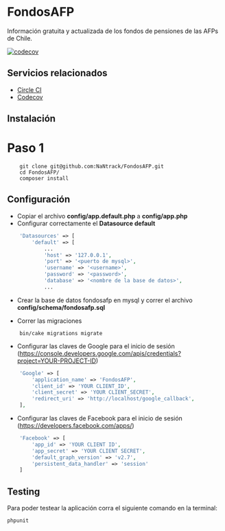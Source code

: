 # FondosAFP

Información gratuita y actualizada de los fondos de pensiones de las AFPs de Chile.

[![codecov](https://codecov.io/bb/nantrack/fondosafp/branch/master/graph/badge.svg?token=B0frAtaWJ9)](https://codecov.io/bb/nantrack/fondosafp)

## Servicios relacionados

-   [Circle CI](https://circleci.com/bb/NaNtrack/fondosafp)
-   [Codecov](https://codecov.io/bb/nantrack/fondosafp)

## Instalación

# Paso 1

```
    git clone git@github.com:NaNtrack/FondosAFP.git
    cd FondosAFP/
    composer install
```

## Configuración

-   Copiar el archivo **config/app.default.php** a **config/app.php**
-   Configurar correctamente el **Datasource default**

```php
    'Datasources' => [
        'default' => [
            ...
            'host' => '127.0.0.1',
            'port' => '<puerto de mysql>',
            'username' => '<username>',
            'password' => '<password>',
            'database' => '<nombre de la base de datos>',
            ...
```

-   Crear la base de datos fondosafp en mysql y correr el archivo **config/schema/fondosafp.sql**

-   Correr las migraciones

```
    bin/cake migrations migrate
```

-   Configurar las claves de Google para el inicio de sesión
    (https://console.developers.google.com/apis/credentials?project=YOUR-PROJECT-ID)

```php
    'Google' => [
        'application_name' => 'FondosAFP',
        'client_id' => 'YOUR CLIENT_ID',
        'client_secret' => 'YOUR CLIENT_SECRET',
        'redirect_uri' => 'http://localhost/google_callback',
    ],
```

-   Configurar las claves de Facebook para el inicio de sesión
    (https://developers.facebook.com/apps/)

```php
    'Facebook' => [
        'app_id' => 'YOUR CLIENT ID',
        'app_secret' => 'YOUR CLIENT SECRET',
        'default_graph_version' => 'v2.7',
        'persistent_data_handler' => 'session'
    ]
```

## Testing

Para poder testear la aplicación corra el siguiente comando en la terminal:

    phpunit
